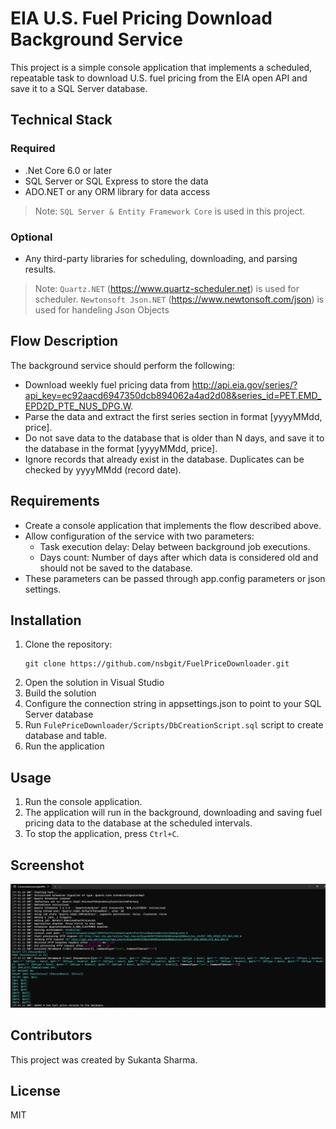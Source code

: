 # EIA U.S. Fuel Pricing Download Background Service

This project is a simple console application that implements a scheduled, repeatable task to download U.S. fuel pricing from the EIA open API and save it to a SQL Server database.

## Technical Stack
### Required
- .Net Core 6.0 or later
- SQL Server or SQL Express to store the data
- ADO.NET or any ORM library for data access
> Note: `SQL Server & Entity Framework Core` is used in this project.

### Optional
- Any third-party libraries for scheduling, downloading, and parsing results.
> Note: `Quartz.NET` (https://www.quartz-scheduler.net) is used for scheduler.
> `Newtonsoft Json.NET`  (https://www.newtonsoft.com/json) is used for handeling Json Objects
 
## Flow Description
The background service should perform the following:
- Download weekly fuel pricing data from http://api.eia.gov/series/?api_key=ec92aacd6947350dcb894062a4ad2d08&series_id=PET.EMD_EPD2D_PTE_NUS_DPG.W.
- Parse the data and extract the first series section in format [yyyyMMdd, price].
- Do not save data to the database that is older than N days, and save it to the database in the format [yyyyMMdd, price].
- Ignore records that already exist in the database. Duplicates can be checked by yyyyMMdd (record date).

## Requirements
- Create a console application that implements the flow described above.
- Allow configuration of the service with two parameters:
    - Task execution delay: Delay between background job executions.
    - Days count: Number of days after which data is considered old and should not be saved to the database.
- These parameters can be passed through app.config parameters or json settings.

## Installation 
1. Clone the repository:
    ```
    git clone https://github.com/nsbgit/FuelPriceDownloader.git
    ```
2. Open the solution in Visual Studio
3. Build the solution
4. Configure the connection string in appsettings.json to point to your SQL Server database
5. Run `FulePriceDownloader/Scripts/DbCreationScript.sql` script to create database and table.
6. Run the application

## Usage
1. Run the console application.
2. The application will run in the background, downloading and saving fuel pricing data to the database at the scheduled intervals.
3. To stop the application, press `Ctrl+C`.

## Screenshot
![Screenshot](https://github.com/nsbgit/FuelPriceDownloader/blob/master/Screenshot%202023-03-03%20170151.png)


## Contributors
This project was created by Sukanta Sharma.

## License

MIT
